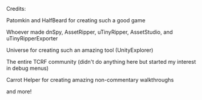 Credits:

Patomkin and HalfBeard for creating such a good game

Whoever made dnSpy, AssetRipper, uTinyRipper, AssetStudio, and uTinyRipperExporter

Universe for creating such an amazing tool (UnityExplorer)

The entire TCRF community (didn't do anything here but started my interest in debug menus)

Carrot Helper for creating amazing non-commentary walkthroughs

and more!
